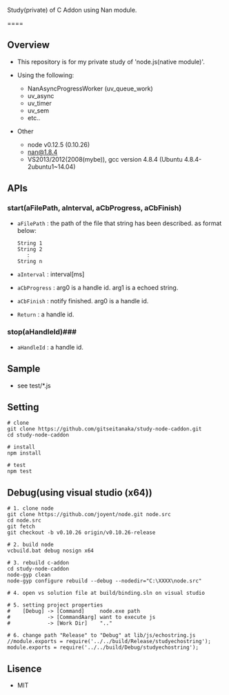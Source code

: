 Study(private) of C Addon using Nan module.

====

## Overview

* This repository is for my private study of 'node.js(native module)'.
* Using the following:
    - NanAsyncProgressWorker (uv_queue_work)
    - uv_async
    - uv_timer
    - uv_sem
    - etc..

* Other
    - node v0.12.5 (0.10.26)
    - nan@1.8.4
    - VS2013/2012(2008(mybe)), gcc version 4.8.4 (Ubuntu 4.8.4-2ubuntu1~14.04)

## APIs

### start(aFilePath, aInterval, aCbProgress, aCbFinish) ###

+   `aFilePath` :
    the path of the file that string has been described. as format below:

		String 1
		String 2
		   :
		String n

+   `aInterval` :
    interval[ms]

+   `aCbProgress` : arg0 is a handle id. arg1 is a echoed string.

+   `aCbFinish` : notify finished. arg0 is a handle id.

+   `Return` : a handle id.

### stop(aHandleId)###

+   `aHandleId` : a handle id.

## Sample

* see test/*.js

## Setting
	
	# clone
	git clone https://github.com/gitseitanaka/study-node-caddon.git
	cd study-node-caddon
	
	# install
	npm install
	
	# test
	npm test

## Debug(using visual studio (x64))

	# 1. clone node
	git clone https://github.com/joyent/node.git node.src
	cd node.src
	git fetch
	git checkout -b v0.10.26 origin/v0.10.26-release

	# 2. build node
	vcbuild.bat debug nosign x64

	# 3. rebuild c-addon
	cd study-node-caddon
	node-gyp clean
	node-gyp configure rebuild --debug --nodedir="C:\XXXX\node.src" 
	
	# 4. open vs solution file at build/binding.sln on visual studio
	
	# 5. setting project properties
	#    [Debug] -> [Command]     node.exe path
	#            -> [CommandAarg] want to execute js
	#            -> [Work Dir]    ".."
	
	# 6. change path "Release" to "Debug" at lib/js/echostring.js
	//module.exports = require('../../build/Release/studyechostring');
	module.exports = require('../../build/Debug/studyechostring');


## Lisence

* MIT

